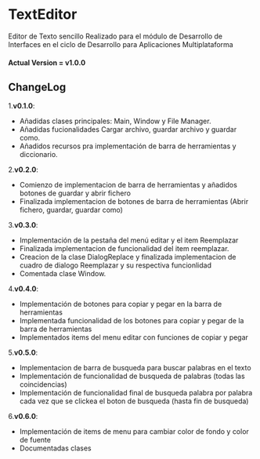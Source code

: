 # TextEditor
Editor de Texto sencillo Realizado para el módulo de Desarrollo de Interfaces en el ciclo de Desarrollo para Aplicaciones Multiplataforma

#### Actual Version = v1.0.0

## ChangeLog
1.__v0.1.0__:
- Añadidas clases principales: Main, Window y File Manager.
- Añadidas fucionalidades Cargar archivo, guardar archivo y guardar como.
- Añadidos recursos pra implementación de barra de herramientas y diccionario.

2.__v0.2.0__:
- Comienzo de implementacion de barra de herramientas y añadidos botones de 
guardar y abrir fichero
- Finalizada implementacion de botones de barra de herramientas (Abrir fichero, guardar, guardar como)


3.__v0.3.0__:
- Implementación de la pestaña del menú editar y el item Reemplazar
- Finalizada implementacion de funcionalidad del item reemplazar.
- Creacion de la clase DialogReplace y finalizada implementacion de cuadro de dialogo Reemplazar y su respectiva funcionlidad
- Comentada clase Window.

4.__v0.4.0__:
- Implementación de botones para copiar y pegar en la barra de herramientas
- Implementada funcionalidad de los botones para copiar y pegar de la barra de herramientas
- Implementados items del menu editar con funciones de copiar y pegar

5.__v0.5.0__:
- Implementacion de barra de busqueda para buscar palabras en el texto
- Implementación de funcionalidad de busqueda de palabras (todas las coincidencias)
- Implementación de funcionalidad final de busqueda palabra por palabra cada vez que se clickea
el boton de busqueda (hasta fin de busqueda)


6.__v0.6.0__:
- Implementación de items de menu para cambiar color de fondo y color de fuente
- Documentadas clases


